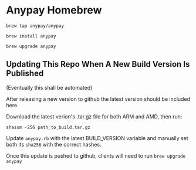 # Anypay Homebrew

```
brew tap anypay/anypay

brew install anypay

brew upgrade anypay
```

## Updating This Repo When A New Build Version Is Published

(Eventually this shall be automated)

After releasing a new version to github the latest version should be included here.

Download the latest verion's .tar.gz file for both ARM and AMD, then run:

`shasum -256 path_to_build.tar.gz`

Update `anypay.rb` with the latest BUILD_VERSION variable and manually set both its `sha256`
with the correct hashes.

Once this update is pushed to github, clients will need to run `brew upgrade anypay`
